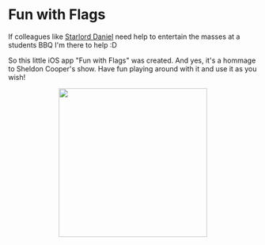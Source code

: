 # Fun with Flags
If colleagues like [Starlord Daniel](https://github.com/starlord-daniel) need help to entertain the masses at a students BBQ I'm there to help :D 

So this little iOS app "Fun with Flags" was created. And yes, it's a hommage to Sheldon Cooper's show. Have fun playing around with it and use it as you wish!

<p align="center">
<img src="https://www.dropbox.com/s/ri8xtjlap6qc4fq/funwithflags.PNG?dl=1" width="300">
</p>
